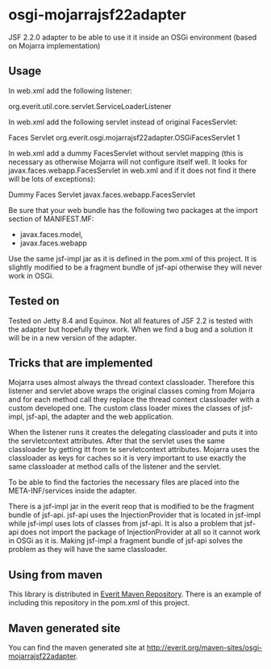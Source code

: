 osgi-mojarrajsf22adapter
========================

JSF 2.2.0 adapter to be able to use it it inside an OSGi environment (based
on Mojarra implementation)

Usage
-----

In web.xml add the following listener:

  <listener>
    <listener-class>org.everit.util.core.servlet.ServiceLoaderListener</listener-class>
  </listener>

In web.xml add the following servlet instead of original FacesServlet:

  <servlet>
    <servlet-name>Faces Servlet</servlet-name>
    <servlet-class>org.everit.osgi.mojarrajsf22adapter.OSGiFacesServlet</servlet-class>
    <load-on-startup>1</load-on-startup>
  </servlet>

In web.xml add a dummy FacesServlet without servlet mapping (this is
necessary as otherwise Mojarra will not configure itself well. It looks for
javax.faces.webapp.FacesServlet in web.xml and if it does not find it there
will be lots of exceptions):

  <servlet>
    <servlet-name>Dummy Faces Servlet</servlet-name>
    <servlet-class>javax.faces.webapp.FacesServlet</servlet-class>
  </servlet>

Be sure that your web bundle has the following two packages at the import
section of MANIFEST.MF:

 - javax.faces.model,
 - javax.faces.webapp
 
Use the same jsf-impl jar as it is defined in the pom.xml of this project.
It is slightly modified to be a fragment bundle of jsf-api otherwise they
will never work in OSGi.


Tested on
---------

Tested on Jetty 8.4 and Equinox. Not all features of JSF 2.2 is tested with
the adapter but hopefully they work. When we find a bug and a solution it
will be in a new version of the adapter.


Tricks that are implemented
---------------------------

Mojarra uses almost always the thread context classloader. Therefore this
listener and servlet above wraps the original classes coming from Mojarra
and for each method call they replace the thread context classloader with
a custom developed one. The custom class loader mixes the classes of
jsf-impl, jsf-api, the adapter and the web application.

When the listener runs it creates the delegating classloader and puts it
into the servletcontext attributes. After that the servlet uses the same
classloader by getting itt from te servletcontext attributes. Mojarra uses
the classloader as keys for caches so it is very important to use exactly
the same classloader at method calls of the listener and the servlet.

To be able to find the factories the necessary files are placed into the
META-INF/services inside the adapter.

There is a jsf-impl jar in the everit reop that is modified to be the
fragment bundle of jsf-api. jsf-api uses the InjectionProvider that is
located in jsf-impl while jsf-impl uses lots of classes from jsf-api. It
is also a problem that jsf-api does not import the package of
InjectionProvider at all so it cannot work in OSGi as it is. Making
jsf-impl a fragment bundle of jsf-api solves the problem as they will
have the same classloader.


Using from maven
----------------

This library is distributed in [Everit Maven Repository][1]. There is an
example of including this repository in the pom.xml of this project.

[1]: http://repository.everit.biz/nexus/content/groups/public


Maven generated site
--------------------

You can find the maven generated site at
http://everit.org/maven-sites/osgi-mojarrajsf22adapter.
